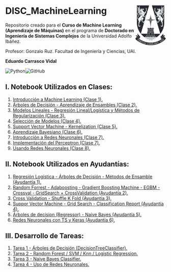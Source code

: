 # DISC_MachineLearning <img src="img/logo.png" align="right" width = "95px"/>
    
Repositorio creado para el **Curso de Machine Learning (Aprendizaje de Máquinas)** en el programa de **Doctorado en Ingeniería de Sistemas Complejos** de la Universidad Adolfo Ibáñez.

Profesor: Gonzalo Ruz. Facultad de Ingeniería y Ciencias, UAI.

**Eduardo Carrasco Vidal**
 
![Python](https://img.shields.io/badge/python-%2314354C.svg)![GitHub](https://img.shields.io/badge/github-%23121011.svg)

## I. Notebook Utilizados en Clases:
1. [Introducción a Machine Learning (Clase 1).](https://github.com/educarrascov/DISC_MachineLearning/blob/main/Script/0.%20Clases/1.0.%20Introduccion.ipynb)
2. [Árboles de Decisión - Aprendizaje de Ensambles (Clase 2).](https://github.com/educarrascov/DISC_MachineLearning/blob/main/Script/0.%20Clases/2.1.%20Aprendizaje_de_ensambles.ipynb)
3. [Modelos Lineales - Regresión Lineal/Logística y Métodos de Regularización (Clase 3).](https://github.com/educarrascov/DISC_MachineLearning/blob/main/Script/0.%20Clases/3.0.%20Modelos_Lineales.ipynb)
4. [Selección de Modelos (Clase 4).](https://github.com/educarrascov/DISC_MachineLearning/blob/main/Script/0.%20Clases/4.0.%20Seleccion_de_Modelos.ipynb)
5. [Support Vector Machine - Kernelization (Clase 5).](https://github.com/educarrascov/DISC_MachineLearning/blob/main/Script/0.%20Clases/6.0.%20SVM.ipynb)
6. [Aprendizaje Bayesiano (Clase 6).](https://github.com/educarrascov/DISC_MachineLearning/blob/main/Script/0.%20Clases/7.0.%20Aprendizaje_Bayesiano.ipynb)
7. [Introducción a Redes Neuronales (Clase 7).](https://github.com/educarrascov/DISC_MachineLearning/blob/main/Script/0.%20Clases/9.0.%20Intro_Redes_Neuronales.ipynb)
8. [Implementación del Perceptron (Clase 7).](https://github.com/educarrascov/DISC_MachineLearning/blob/main/Script/0.%20Clases/9.1.%20perceptron.ipynb)
9. [Usando Redes Neuronales (Clase 8).](https://github.com/educarrascov/DISC_MachineLearning/blob/main/Script/0.%20Clases/10.0.%20Usando_redes_neuronales.ipynb)

## II. Notebook Utilizados en Ayudantías:
1. [Regresión Logística - Árboles de Decisión - Métodos de Ensamble (Ayudantía 1).](https://github.com/educarrascov/DISC_MachineLearning/blob/main/Script/1.%20Ayudant%C3%ADa/1.%20Ayudant%C3%ADa1.ipynb)
2. [Random Forrest - Adaboosting - Gradient Boosting Machine - EGBM - Crossval - GridSearch + CrossValidation (Ayudantía 2).](https://github.com/educarrascov/DISC_MachineLearning/blob/main/Script/1.%20Ayudant%C3%ADa/2.%20Ayudantia_2.ipynb)
3. [Cross Validation - Shuffle K Fold (Ayudantía 3).](https://github.com/educarrascov/DISC_MachineLearning/blob/main/Script/1.%20Ayudant%C3%ADa/3.%20Ayudantia3.ipynb)
4. [Suppor Vector Machine - Grid Search - Classification Report (Ayudantía 4).](https://github.com/educarrascov/DISC_MachineLearning/blob/main/Script/1.%20Ayudant%C3%ADa/4.%20Ayudant%C3%ADa_4.ipynb)
5. [Árboles de decision (Regressor) - Naive Bayes (Ayudantía 5).](https://github.com/educarrascov/DISC_MachineLearning/blob/main/Script/1.%20Ayudant%C3%ADa/5.%2020220913_Ayudantia_5.ipynb)
6. [Redes Neuronales con TS y Keras (Ayudantía 6).](https://github.com/educarrascov/DISC_MachineLearning/blob/main/Script/1.%20Ayudant%C3%ADa/6.%20Ayudant%C3%ADa_NN.ipynb)

## III. Desarrollo de Tareas:
1. [Tarea 1 - Árboles de Decisión (DecisionTreeClassifier).](https://github.com/educarrascov/DISC_MachineLearning/blob/main/Tareas/tarea1/tarea1_Carrasco_Eduardo.ipynb)
2. [Tarea 2 - Random Forest / SVM / Knn / Logistic Regression.](https://github.com/educarrascov/DISC_MachineLearning/blob/main/Tareas/tarea2/tarea2_Carrasco_Eduardo.ipynb)
3. [Tarea 3 - Naive Bayes Classifier.](https://github.com/educarrascov/DISC_MachineLearning/blob/main/Tareas/tarea3/tarea3_Carrasco_Eduardo.ipynb)
4. [Tarea 4 - Uso de Redes Neuronales.](https://github.com/educarrascov/DISC_MachineLearning/blob/main/Tareas/tarea4/tarea4_Carrasco_Eduardo.ipynb)

